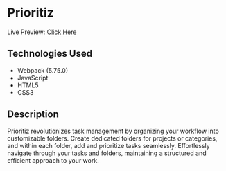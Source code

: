 # Prioritiz
Live Preview: [Click Here](https://zeronicc.github.io/Prioritiz/)
## Technologies Used

* Webpack (5.75.0)
* JavaScript
* HTML5
* CSS3

## Description
Prioritiz revolutionizes task management by organizing your workflow into customizable folders. Create dedicated folders for projects or categories, and within each folder, add and prioritize tasks seamlessly. Effortlessly navigate through your tasks and folders, maintaining a structured and efficient approach to your work. 
